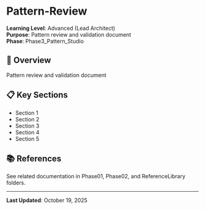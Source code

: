 # Pattern-Review

**Learning Level**: Advanced (Lead Architect)  
**Purpose**: Pattern review and validation document  
**Phase**: Phase3_Pattern_Studio

## 🎯 Overview

Pattern review and validation document

## 📋 Key Sections

- Section 1
- Section 2
- Section 3
- Section 4
- Section 5

## 📚 References

See related documentation in Phase01, Phase02, and ReferenceLibrary folders.

---

**Last Updated**: October 19, 2025
